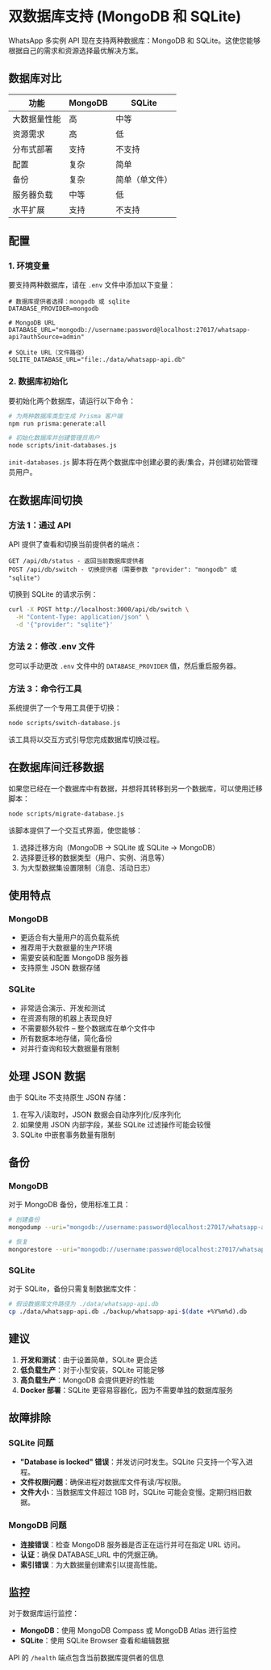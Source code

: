 # 双数据库支持 (MongoDB 和 SQLite)

WhatsApp 多实例 API 现在支持两种数据库：MongoDB 和 SQLite。这使您能够根据自己的需求和资源选择最优解决方案。

## 数据库对比

| 功能 | MongoDB | SQLite |
|---------|---------|--------|
| 大数据量性能 | 高 | 中等 |
| 资源需求 | 高 | 低 |
| 分布式部署 | 支持 | 不支持 |
| 配置 | 复杂 | 简单 |
| 备份 | 复杂 | 简单（单文件） |
| 服务器负载 | 中等 | 低 |
| 水平扩展 | 支持 | 不支持 |

## 配置

### 1. 环境变量

要支持两种数据库，请在 `.env` 文件中添加以下变量：

```
# 数据库提供者选择：mongodb 或 sqlite
DATABASE_PROVIDER=mongodb

# MongoDB URL
DATABASE_URL="mongodb://username:password@localhost:27017/whatsapp-api?authSource=admin"

# SQLite URL（文件路径）
SQLITE_DATABASE_URL="file:./data/whatsapp-api.db"
```

### 2. 数据库初始化

要初始化两个数据库，请运行以下命令：

```bash
# 为两种数据库类型生成 Prisma 客户端
npm run prisma:generate:all

# 初始化数据库并创建管理员用户
node scripts/init-databases.js
```

`init-databases.js` 脚本将在两个数据库中创建必要的表/集合，并创建初始管理员用户。

## 在数据库间切换

### 方法 1：通过 API

API 提供了查看和切换当前提供者的端点：

```
GET /api/db/status - 返回当前数据库提供者
POST /api/db/switch - 切换提供者（需要参数 "provider": "mongodb" 或 "sqlite"）
```

切换到 SQLite 的请求示例：

```bash
curl -X POST http://localhost:3000/api/db/switch \
  -H "Content-Type: application/json" \
  -d '{"provider": "sqlite"}'
```

### 方法 2：修改 .env 文件

您可以手动更改 `.env` 文件中的 `DATABASE_PROVIDER` 值，然后重启服务器。

### 方法 3：命令行工具

系统提供了一个专用工具便于切换：

```bash
node scripts/switch-database.js
```

该工具将以交互方式引导您完成数据库切换过程。

## 在数据库间迁移数据

如果您已经在一个数据库中有数据，并想将其转移到另一个数据库，可以使用迁移脚本：

```bash
node scripts/migrate-database.js
```

该脚本提供了一个交互式界面，使您能够：
1. 选择迁移方向（MongoDB → SQLite 或 SQLite → MongoDB）
2. 选择要迁移的数据类型（用户、实例、消息等）
3. 为大型数据集设置限制（消息、活动日志）

## 使用特点

### MongoDB

- 更适合有大量用户的高负载系统
- 推荐用于大数据量的生产环境
- 需要安装和配置 MongoDB 服务器
- 支持原生 JSON 数据存储

### SQLite

- 非常适合演示、开发和测试
- 在资源有限的机器上表现良好
- 不需要额外软件 – 整个数据库在单个文件中
- 所有数据本地存储，简化备份
- 对并行查询和较大数据量有限制

## 处理 JSON 数据

由于 SQLite 不支持原生 JSON 存储：

1. 在写入/读取时，JSON 数据会自动序列化/反序列化
2. 如果使用 JSON 内部字段，某些 SQLite 过滤操作可能会较慢
3. SQLite 中嵌套事务数量有限制

## 备份

### MongoDB

对于 MongoDB 备份，使用标准工具：

```bash
# 创建备份
mongodump --uri="mongodb://username:password@localhost:27017/whatsapp-api" --out=./backup

# 恢复
mongorestore --uri="mongodb://username:password@localhost:27017/whatsapp-api" ./backup
```

### SQLite

对于 SQLite，备份只需复制数据库文件：

```bash
# 假设数据库文件路径为 ./data/whatsapp-api.db
cp ./data/whatsapp-api.db ./backup/whatsapp-api-$(date +%Y%m%d).db
```

## 建议

1. **开发和测试**：由于设置简单，SQLite 更合适
2. **低负载生产**：对于小型安装，SQLite 可能足够
3. **高负载生产**：MongoDB 会提供更好的性能
4. **Docker 部署**：SQLite 更容易容器化，因为不需要单独的数据库服务

## 故障排除

### SQLite 问题

- **"Database is locked" 错误**：并发访问时发生。SQLite 只支持一个写入进程。
- **文件权限问题**：确保进程对数据库文件有读/写权限。
- **文件大小**：当数据库文件超过 1GB 时，SQLite 可能会变慢。定期归档旧数据。

### MongoDB 问题

- **连接错误**：检查 MongoDB 服务器是否正在运行并可在指定 URL 访问。
- **认证**：确保 DATABASE_URL 中的凭据正确。
- **索引错误**：为大数据量创建索引以提高性能。

## 监控

对于数据库运行监控：

- **MongoDB**：使用 MongoDB Compass 或 MongoDB Atlas 进行监控
- **SQLite**：使用 SQLite Browser 查看和编辑数据

API 的 `/health` 端点包含当前数据库提供者的信息